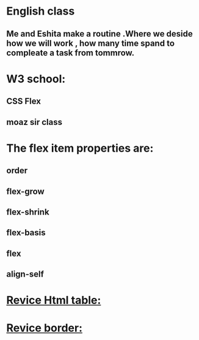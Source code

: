 # English class
## Me and Eshita make a routine .Where we deside how we will work , how many time spand to compleate a task from tommrow.

# W3 school:
## CSS Flex 

## moaz sir class 
# The flex item properties are:

## order
## flex-grow
## flex-shrink
## flex-basis
## flex
## align-self

# [Revice Html table:](https://www.w3schools.com/html/html_tables.asp)

# [Revice border:](https://www.w3schools.com/html/html_table_borders.asp)

